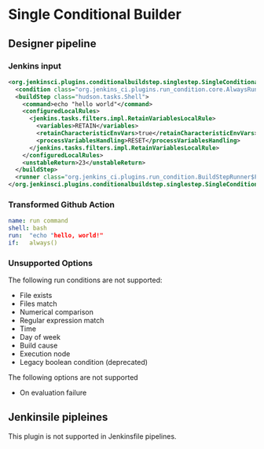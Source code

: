 # Single Conditional Builder

## Designer pipeline

### Jenkins input

```xml
<org.jenkinsci.plugins.conditionalbuildstep.singlestep.SingleConditionalBuilder plugin="conditional-buildstep@1.3.6">
  <condition class="org.jenkins_ci.plugins.run_condition.core.AlwaysRun" plugin="run-condition@1.3"/>
  <buildStep class="hudson.tasks.Shell">
    <command>echo "hello world"</command>
    <configuredLocalRules>
      <jenkins.tasks.filters.impl.RetainVariablesLocalRule>
        <variables>RETAIN</variables>
        <retainCharacteristicEnvVars>true</retainCharacteristicEnvVars>
        <processVariablesHandling>RESET</processVariablesHandling>
      </jenkins.tasks.filters.impl.RetainVariablesLocalRule>
    </configuredLocalRules>
    <unstableReturn>23</unstableReturn>
  </buildStep>
  <runner class="org.jenkins_ci.plugins.run_condition.BuildStepRunner$Fail" plugin="run-condition@1.3"/>
</org.jenkinsci.plugins.conditionalbuildstep.singlestep.SingleConditionalBuilder>
```

### Transformed Github Action

```yaml
name: run command
shell: bash
run:  "echo "hello, world!"
if:   always()
```

### Unsupported Options

The following run conditions are not supported:

- File exists
- Files match
- Numerical comparison
- Regular expression match
- Time
- Day of week
- Build cause
- Execution node
- Legacy boolean condition (deprecated)

The following options are not supported

- On evaluation failure

## Jenkinsile pipleines 

This plugin is not supported in Jenkinsfile pipelines.